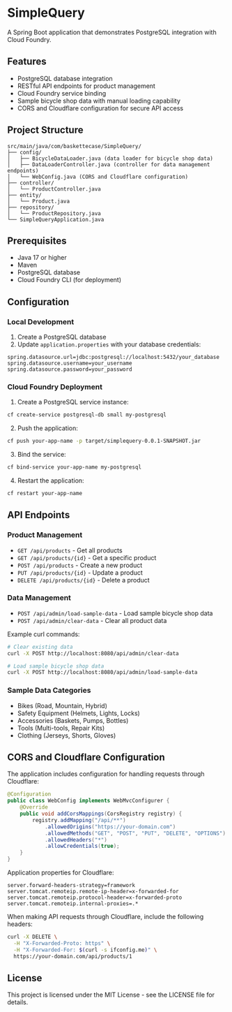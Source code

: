 # SimpleQuery

A Spring Boot application that demonstrates PostgreSQL integration with Cloud Foundry.

## Features

- PostgreSQL database integration
- RESTful API endpoints for product management
- Cloud Foundry service binding
- Sample bicycle shop data with manual loading capability
- CORS and Cloudflare configuration for secure API access

## Project Structure

```
src/main/java/com/baskettecase/SimpleQuery/
├── config/
│   ├── BicycleDataLoader.java (data loader for bicycle shop data)
│   ├── DataLoaderController.java (controller for data management endpoints)
│   └── WebConfig.java (CORS and Cloudflare configuration)
├── controller/
│   └── ProductController.java
├── entity/
│   └── Product.java
├── repository/
│   └── ProductRepository.java
└── SimpleQueryApplication.java
```

## Prerequisites

- Java 17 or higher
- Maven
- PostgreSQL database
- Cloud Foundry CLI (for deployment)

## Configuration

### Local Development

1. Create a PostgreSQL database
2. Update `application.properties` with your database credentials:
```properties
spring.datasource.url=jdbc:postgresql://localhost:5432/your_database
spring.datasource.username=your_username
spring.datasource.password=your_password
```

### Cloud Foundry Deployment

1. Create a PostgreSQL service instance:
```bash
cf create-service postgresql-db small my-postgresql
```

2. Push the application:
```bash
cf push your-app-name -p target/simplequery-0.0.1-SNAPSHOT.jar
```

3. Bind the service:
```bash
cf bind-service your-app-name my-postgresql
```

4. Restart the application:
```bash
cf restart your-app-name
```

## API Endpoints

### Product Management
- `GET /api/products` - Get all products
- `GET /api/products/{id}` - Get a specific product
- `POST /api/products` - Create a new product
- `PUT /api/products/{id}` - Update a product
- `DELETE /api/products/{id}` - Delete a product

### Data Management
- `POST /api/admin/load-sample-data` - Load sample bicycle shop data
- `POST /api/admin/clear-data` - Clear all product data

Example curl commands:
```bash
# Clear existing data
curl -X POST http://localhost:8080/api/admin/clear-data

# Load sample bicycle shop data
curl -X POST http://localhost:8080/api/admin/load-sample-data
```

### Sample Data Categories
- Bikes (Road, Mountain, Hybrid)
- Safety Equipment (Helmets, Lights, Locks)
- Accessories (Baskets, Pumps, Bottles)
- Tools (Multi-tools, Repair Kits)
- Clothing (Jerseys, Shorts, Gloves)

## CORS and Cloudflare Configuration

The application includes configuration for handling requests through Cloudflare:

```java
@Configuration
public class WebConfig implements WebMvcConfigurer {
    @Override
    public void addCorsMappings(CorsRegistry registry) {
        registry.addMapping("/api/**")
            .allowedOrigins("https://your-domain.com")
            .allowedMethods("GET", "POST", "PUT", "DELETE", "OPTIONS")
            .allowedHeaders("*")
            .allowCredentials(true);
    }
}
```

Application properties for Cloudflare:
```properties
server.forward-headers-strategy=framework
server.tomcat.remoteip.remote-ip-header=x-forwarded-for
server.tomcat.remoteip.protocol-header=x-forwarded-proto
server.tomcat.remoteip.internal-proxies=.*
```

When making API requests through Cloudflare, include the following headers:
```bash
curl -X DELETE \
  -H "X-Forwarded-Proto: https" \
  -H "X-Forwarded-For: $(curl -s ifconfig.me)" \
  https://your-domain.com/api/products/1
```

## License

This project is licensed under the MIT License - see the LICENSE file for details.
